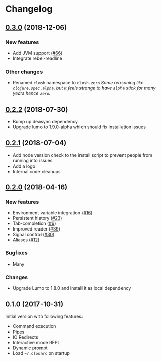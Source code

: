 # Changelog

## [0.3.0](https://github.com/dundalek/closh/compare/v0.2.2...v0.3.0) (2018-12-06)

### New features

- Add JVM support ([#66](https://github.com/dundalek/closh/issues/66))
- Integrate rebel-readline

### Other changes

- Renamed `closh` namespace to `closh.zero`
  *Same reasoning like `clojure.spec.alpha`, but it feels strange to have `alpha` stick for many years hence `zero`.*

## [0.2.2](https://github.com/dundalek/closh/compare/v0.2.1...v0.2.2) (2018-07-30)

- Bump up deasync dependency
- Upgrade lumo to 1.9.0-alpha which should fix installation issues

## [0.2.1](https://github.com/dundalek/closh/compare/v0.2.0...v0.2.1) (2018-07-04)

- Add node version check to the install script to prevent people from running into issues
- Add a logo
- Internal code cleanups

## [0.2.0](https://github.com/dundalek/closh/compare/v0.1.0...v0.2.0) (2018-04-16)

### New features

- Environment variable integration ([#16](https://github.com/dundalek/closh/issues/16))
- Persistent history ([#23](https://github.com/dundalek/closh/pull/23))
- Tab-completion ([#6](https://github.com/dundalek/closh/issues/6))
- Improved reader ([#39](https://github.com/dundalek/closh/issues/39))
- Signal control ([#30](https://github.com/dundalek/closh/issues/30))
- Aliases ([#12](https://github.com/dundalek/closh/issues/12))

### Bugfixes

- Many

### Changes

- Upgrade Lumo to 1.8.0 and install it as local dependency

## 0.1.0 (2017-10-31)

Initial version with following features:

- Command execution
- Pipes
- IO Redirects
- Interactive mode REPL
- Dynamic prompt
- Load `~/.closhrc` on startup
